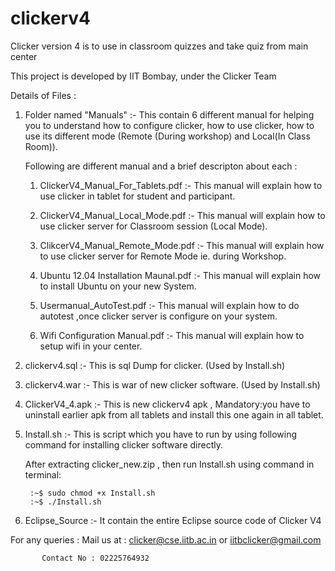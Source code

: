 clickerv4
=========

Clicker version 4 is to use in classroom quizzes and take quiz from main center

This project is developed by IIT Bombay, under the Clicker Team

Details of Files :

1. Folder named "Manuals" :- This contain 6 different manual for helping you to understand how to configure clicker, 
   how to use clicker, how to use its different mode (Remote (During workshop) and Local(In Class Room)).

	Following are different manual and a brief descripton about each :
		
	1. ClickerV4_Manual_For_Tablets.pdf :- This manual will explain how to use clicker in tablet for student and participant.

	2. ClickerV4_Manual_Local_Mode.pdf :- This manual will explain how to use clicker server for Classroom session (Local Mode).

	3. ClikcerV4_Manual_Remote_Mode.pdf :- This manual will explain how to use clicker server for Remote Mode ie. during Workshop.

	4. Ubuntu 12.04 Installation Maunal.pdf :- This manual will explain how to install Ubuntu on your new System.

	5. Usermanual_AutoTest.pdf :- This manual will explain how to do autotest ,once clicker server is configure on your system.

	6. Wifi Configuration Manual.pdf :- This manual will explain how to setup wifi in your center.


2. clickerv4.sql :- This is sql Dump for clicker. (Used by Install.sh)

3. clickerv4.war :- This is war of new clicker software. (Used by Install.sh)

4. ClickerV4_4.apk :- This is new clickerv4 apk , Mandatory:you have to uninstall earlier apk from all tablets and install this one again in all 				tablet.

5. Install.sh :- This is script which you have to run by using following command for installing clicker software directly.

	After extracting clicker_new.zip , then run Install.sh using command in terminal:

		:~$ sudo chmod +x Install.sh
		:~$ ./Install.sh

6. Eclipse_Source :- It contain the entire Eclipse source code of Clicker V4
						
 For any queries : Mail us at : clicker@cse.iitb.ac.in or iitbclicker@gmail.com

		   Contact No : 02225764932
